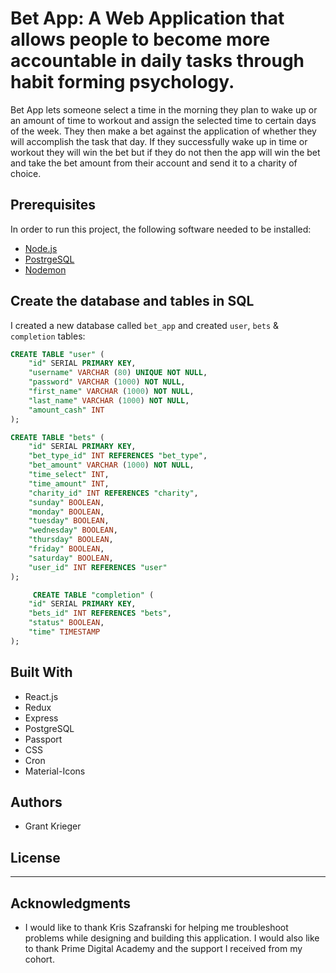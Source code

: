 # Bet App: A Web Application that allows people to become more accountable in daily tasks through habit forming psychology.
Bet App lets someone select a time in the morning they plan to wake up or an amount of time to workout and assign the selected time to certain days of the week. They then make a bet against the application of whether they will accomplish the task that day. If they successfully wake up in time or workout they will win the bet but if they do not then the app will win the bet and take the bet amount from their account and send it to a charity of choice.


## Prerequisites
In order to run this project, the following software needed to be installed:
- [Node.js](https://nodejs.org/en/)
- [PostrgeSQL](https://www.postgresql.org/)
- [Nodemon](https://nodemon.io/)

## Create the database and tables in SQL
I created a new database called `bet_app` and created `user`, `bets` & `completion` tables:

```SQL
CREATE TABLE "user" (
    "id" SERIAL PRIMARY KEY,
    "username" VARCHAR (80) UNIQUE NOT NULL,
    "password" VARCHAR (1000) NOT NULL,
    "first_name" VARCHAR (1000) NOT NULL,
    "last_name" VARCHAR (1000) NOT NULL,
    "amount_cash" INT
);

CREATE TABLE "bets" (
    "id" SERIAL PRIMARY KEY,
    "bet_type_id" INT REFERENCES "bet_type",
    "bet_amount" VARCHAR (1000) NOT NULL,
    "time_select" INT,
    "time_amount" INT,
    "charity_id" INT REFERENCES "charity",
    "sunday" BOOLEAN,
    "monday" BOOLEAN,
    "tuesday" BOOLEAN,
    "wednesday" BOOLEAN,
    "thursday" BOOLEAN,
    "friday" BOOLEAN,
    "saturday" BOOLEAN,
    "user_id" INT REFERENCES "user"
);

     CREATE TABLE "completion" (
    "id" SERIAL PRIMARY KEY,
    "bets_id" INT REFERENCES "bets",
    "status" BOOLEAN,
    "time" TIMESTAMP
);
```

## Built With
- React.js
- Redux
- Express
- PostgreSQL
- Passport
- CSS
- Cron
- Material-Icons    

## Authors
- Grant Krieger

## License
----- -----

## Acknowledgments
- I would like to thank Kris Szafranski for helping me troubleshoot problems while designing and building this application. I would also like to thank Prime Digital Academy and the support I received from my cohort.






